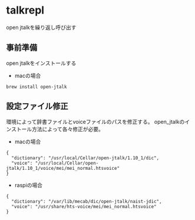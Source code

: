 # talkrepl

open jtalkを繰り返し呼び出す

## 事前準備

open jtalkをインストールする

- macの場合
```
brew install open-jtalk
```


## 設定ファイル修正

環境によって辞書ファイルとvoiceファイルのパスを修正する。
open_jtalkのインストール方法によって各々修正が必要。

- macの場合
```
{
  "dictionary": "/usr/local/Cellar/open-jtalk/1.10_1/dic",
  "voice": "/usr/local/Cellar/open-jtalk/1.10_1/voice/mei/mei_normal.htsvoice"
}
```

- raspiの場合
```
{
  "dictionary": "/var/lib/mecab/dic/open-jtalk/naist-jdic",
  "voice": "/usr/share/hts-voice/mei/mei_normal.htsvoice"
}
```

